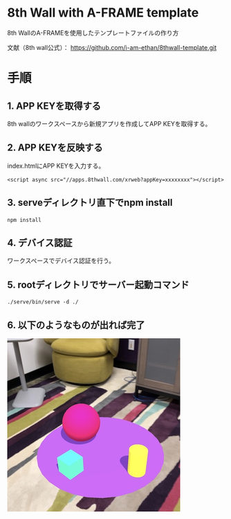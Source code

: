 # 8th Wall with A-FRAME template

8th WallのA-FRAMEを使用したテンプレートファイルの作り方

文献（8th wall公式）：
https://github.com/i-am-ethan/8thwall-template.git
# 手順

## 1. APP KEYを取得する
8th wallのワークスペースから新規アプリを作成してAPP KEYを取得する。

## 2. APP KEYを反映する
index.htmlにAPP KEYを入力する。
```
<script async src="//apps.8thwall.com/xrweb?appKey=xxxxxxxx"></script>
```

## 3. serveディレクトリ直下でnpm install
```
npm install
```

## 4. デバイス認証
ワークスペースでデバイス認証を行う。

## 5. rootディレクトリでサーバー起動コマンド
```
./serve/bin/serve -d ./ 
```

## 6. 以下のようなものが出れば完了

<img src="./assets/xraframe-demo.jpeg">